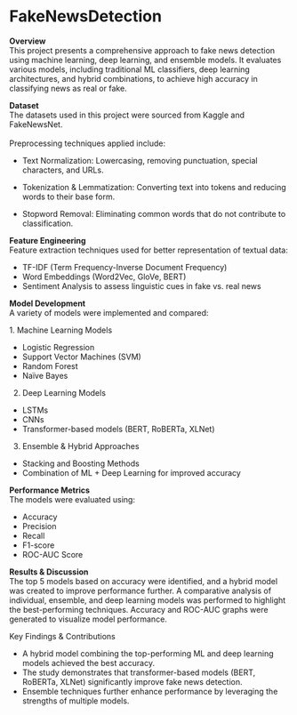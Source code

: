 # FakeNewsDetection
**Overview** <br>
This project presents a comprehensive approach to fake news detection using machine learning, deep learning, and ensemble models. It evaluates various models, including traditional ML classifiers, deep learning architectures, and hybrid combinations, to achieve high accuracy in classifying news as real or fake.

**Dataset**<br>
The datasets used in this project were sourced from Kaggle and FakeNewsNet. <br><br>Preprocessing techniques applied include:

- Text Normalization: Lowercasing, removing punctuation, special characters, and URLs.

- Tokenization & Lemmatization: Converting text into tokens and reducing words to their base form.

- Stopword Removal: Eliminating common words that do not contribute to classification.

**Feature Engineering**<br>
Feature extraction techniques used for better representation of textual data:

- TF-IDF (Term Frequency-Inverse Document Frequency)
- Word Embeddings (Word2Vec, GloVe, BERT)
- Sentiment Analysis to assess linguistic cues in fake vs. real news

**Model Development**<br>
A variety of models were implemented and compared:

1️. Machine Learning Models
- Logistic Regression
- Support Vector Machines (SVM)
- Random Forest
- Naïve Bayes

2. Deep Learning Models
- LSTMs
- CNNs
- Transformer-based models (BERT, RoBERTa, XLNet)

3. Ensemble & Hybrid Approaches
- Stacking and Boosting Methods
- Combination of ML + Deep Learning for improved accuracy

**Performance Metrics**<br>
The models were evaluated using:
- Accuracy
- Precision
- Recall
- F1-score
- ROC-AUC Score

**Results & Discussion**<br>
The top 5 models based on accuracy were identified, and a hybrid model was created to improve performance further. A comparative analysis of individual, ensemble, and deep learning models was performed to highlight the best-performing techniques. Accuracy and ROC-AUC graphs were generated to visualize model performance.

Key Findings & Contributions
- A hybrid model combining the top-performing ML and deep learning models achieved the best accuracy.
- The study demonstrates that transformer-based models (BERT, RoBERTa, XLNet) significantly improve fake news detection.
- Ensemble techniques further enhance performance by leveraging the strengths of multiple models.

